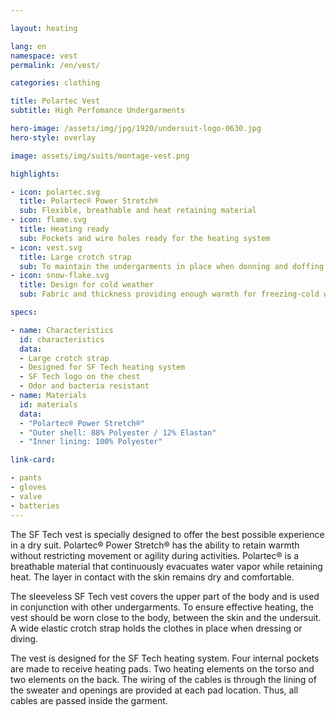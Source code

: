 ```yaml
---

layout: heating

lang: en
namespace: vest
permalink: /en/vest/

categories: clothing

title: Polartec Vest
subtitle: High Perfomance Undergarments

hero-image: /assets/img/jpg/1920/undersuit-logo-0630.jpg
hero-style: overlay

image: assets/img/suits/montage-vest.png

highlights:

- icon: polartec.svg
  title: Polartec® Power Stretch®
  sub: Flexible, breathable and heat retaining material
- icon: flame.svg
  title: Heating ready
  sub: Pockets and wire holes ready for the heating system
- icon: vest.svg
  title: Large crotch strap
  sub: To maintain the undergarments in place when donning and doffing the drysuit
- icon: snow-flake.svg
  title: Design for cold weather
  sub: Fabric and thickness providing enough warmth for freezing-cold waters

specs:

- name: Characteristics
  id: characteristics
  data:
  - Large crotch strap
  - Designed for SF Tech heating system
  - SF Tech logo on the chest
  - Odor and bacteria resistant
- name: Materials
  id: materials
  data:
  - "Polartec® Power Stretch®"
  - "Outer shell: 88% Polyester / 12% Elastan"
  - "Inner lining: 100% Polyester"

link-card:

- pants
- gloves
- valve
- batteries
---
```


The SF Tech vest is specially designed to offer the best possible experience in a dry suit. Polartec® Power Stretch® has the ability to retain warmth without restricting movement or agility during activities. Polartec® is a breathable material that continuously evacuates water vapor while retaining heat. The layer in contact with the skin remains dry and comfortable.

The sleeveless SF Tech vest covers the upper part of the body and is used in conjunction with other undergarments. To ensure effective heating, the vest should be worn close to the body, between the skin and the undersuit. A wide elastic crotch strap holds the clothes in place when dressing or diving.

The vest is designed for the SF Tech heating system. Four internal pockets are made to receive heating pads. Two heating elements on the torso and two elements on the back. The wiring of the cables is through the lining of the sweater and openings are provided at each pad location. Thus, all cables are passed inside the garment.
